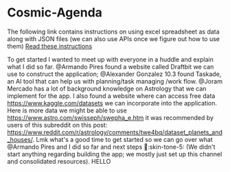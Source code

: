 # Cosmic-Agenda
The following link contains instructions on using excel spreadsheet as data along with JSON files (we can also use APIs once we figure out how to use them)
[Read these instructions](./instructions/instructions.md)

To get started I wanted to meet up with everyone in a huddle and explain what I did so far. 
@Armando Pires
 found a website called Draftbit we can use to construct the application; 
@Alexander Gonzalez 10.3
 found Taskade, an AI tool that can help us with planning/task managing /work flow. 
@Joram Mercado
 has a lot of background knowledge on Astrology that we can implement for the app. I also found a website where can access free data https://www.kaggle.com/datasets we can incorporate into the application. Here is more data we might be able to use https://www.astro.com/swisseph/swepha_e.htm it was recommended by users of this subreddit on this post: https://www.reddit.com/r/astrology/comments/twe4bq/dataset_planets_and_houses/. Lmk what's a good time to get started so we can go over what 
@Armando Pires
 and I did so far and next steps :raised_hands::skin-tone-5: (We didn't start anything regarding building the app; we mostly just set up this channel and consolidated resources).
HELLO
